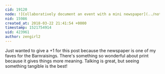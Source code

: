 ```yaml
---
cid: 19120
node: ![Collaboratively document an event with a mini newspaper](../notes/warren/03-20-2018/collaboratively-document-an-event-with-a-mini-newspaper)
nid: 15986
created_at: 2018-03-22 21:41:54 +0000
timestamp: 1521754914
uid: 423961
author: zengirl2
---
```


Just wanted to give a +1 for this post because the newspaper is one of my faves for the Barnraisings. There's something so wonderful about print because it gives things more meaning. Talking is great, but seeing something tangible is the best!